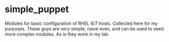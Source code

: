 # simple_puppet

Modules for basic configuration of RHEL 6/7 hosts. Collected here for my
purposes. These guys are very simple, niave even, and can be used to seed
more complex modules. As is they work in my lab.

